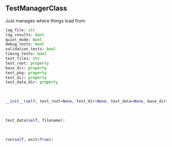 ## <a id="Peeves.TestUtils.TestManagerClass">TestManagerClass</a>
Just manages where things load from

```python
log_file: str
log_results: bool
quiet_mode: bool
debug_tests: bool
validation_tests: bool
timing_tests: bool
test_files: str
test_root: property
base_dir: property
test_pkg: property
test_dir: property
test_data_dir: property
```
<a id="Peeves.TestUtils.TestManagerClass.__init__">&nbsp;</a>
```python
__init__(self, test_root=None, test_dir=None, test_data=None, base_dir=None, test_pkg='Tests', test_data_ext='TestData'): 
```

<a id="Peeves.TestUtils.TestManagerClass.test_data">&nbsp;</a>
```python
test_data(self, filename): 
```

<a id="Peeves.TestUtils.TestManagerClass.run">&nbsp;</a>
```python
run(self, exit=True): 
```

